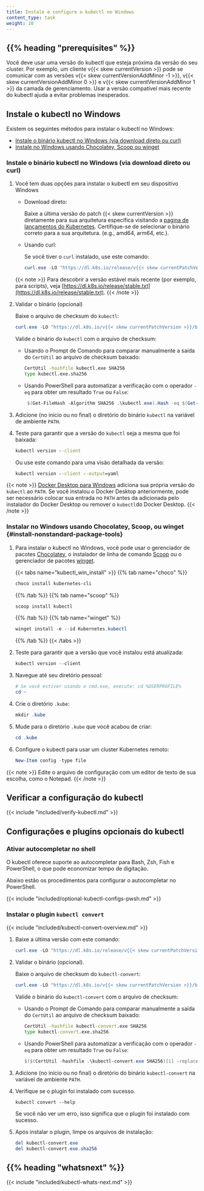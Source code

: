```yaml
---
title: Instale e configure o kubectl no Windows
content_type: task
weight: 10
---
```


## {{% heading "prerequisites" %}}

Você deve usar uma versão do kubectl que esteja próxima da versão do seu cluster. Por exemplo, um cliente v{{< skew currentVersion >}} pode se comunicar com as versões v{{< skew currentVersionAddMinor -1 >}}, v{{< skew currentVersionAddMinor 0 >}} e v{{< skew currentVersionAddMinor 1 >}} da camada de gerenciamento. Usar a versão compatível mais recente do kubectl ajuda a evitar problemas inesperados.

## Instale o kubectl no Windows

Existem os seguintes métodos para instalar o kubectl no Windows:

- [Instale o binário kubectl no Windows (via download direto ou curl)](#install-kubectl-binary-on-windows-via-direct-download-or-curl)
- [Instale no Windows usando Chocolatey, Scoop ou winget](#install-nonstandard-package-tools)

### Instale o binário kubectl no Windows (via download direto ou curl)

1. Você tem duas opções para instalar o kubectl em seu dispositivo Windows

   - Download direto:
     
     Baixe a última versão do patch {{< skew currentVersion >}} diretamente para sua arquitetura específica visitando a [pagina de lançamentos do Kubernetes](https://kubernetes.io/releases/download/#binaries). Certifique-se de selecionar o binário correto para a sua arquitetura. (e.g., amd64, arm64, etc.).
   
   - Usando curl:

     Se você tiver o `curl` instalado, use este comando:

     ```powershell
     curl.exe -LO "https://dl.k8s.io/release/v{{< skew currentPatchVersion >}}/bin/windows/amd64/kubectl.exe"
     ```

   {{< note >}}
   Para descobrir a versão estável mais recente (por exemplo, para scripts), veja
   [https://dl.k8s.io/release/stable.txt](https://dl.k8s.io/release/stable.txt).
   {{< /note >}}

2. Validar o binário  (opcional)

   Baixe o arquivo de checksum do `kubectl`:

   ```powershell
   curl.exe -LO "https://dl.k8s.io/v{{< skew currentPatchVersion >}}/bin/windows/amd64/kubectl.exe.sha256"
   ```

   Valide o binário do `kubectl` com o arquivo de checksum:

   - Usando o Prompt de Comando para comparar manualmente a saída do `CertUtil` ao arquivo de checksum baixado:

     ```cmd
     CertUtil -hashfile kubectl.exe SHA256
     type kubectl.exe.sha256
     ```

   - Usando PowerShell para automatizar a verificação com o operador `-eq` para obter 
     um resultado `True` ou `False`:

     ```powershell
      $(Get-FileHash -Algorithm SHA256 .\kubectl.exe).Hash -eq $(Get-Content .\kubectl.exe.sha256)
     ```

3. Adicione (no início ou no final) o diretório do binário `kubectl` na variável de ambiente `PATH`.

4. Teste para garantir que a versão do `kubectl` seja a mesma que foi baixada:

   ```cmd
   kubectl version --client
   ```
   
   Ou use este comando para uma visão detalhada da versão:

   ```cmd
   kubectl version --client --output=yaml
   ```



{{< note >}}
[Docker Desktop para Windows](https://docs.docker.com/docker-for-windows/#kubernetes)
adiciona sua própria versão do `kubectl` ao `PATH`. Se você instalou o Docker Desktop anteriormente,
pode ser necessário colocar sua entrada no `PATH` antes da adicionada pelo instalador do Docker Desktop
ou remover o `kubectl`do Docker Desktop.
{{< /note >}}

### Instalar no Windows usando Chocolatey, Scoop, ou winget {#install-nonstandard-package-tools}

1. Para instalar o kubectl no Windows, você pode usar o gerenciador de pacotes [Chocolatey](https://chocolatey.org),
   o instalador de linha de comando [Scoop](https://scoop.sh) ou o gerenciador de pacotes
   [winget](https://learn.microsoft.com/en-us/windows/package-manager/winget/).

   {{< tabs name="kubectl_win_install" >}}
   {{% tab name="choco" %}}
   ```powershell
   choco install kubernetes-cli
   ```
   {{% /tab %}}
   {{% tab name="scoop" %}}
   ```powershell
   scoop install kubectl
   ```
   {{% /tab %}}
   {{% tab name="winget" %}}
   ```powershell
   winget install -e --id Kubernetes.kubectl
   ```
   {{% /tab %}}
   {{< /tabs >}}

2. Teste para garantir que a versão que você instalou está atualizada:

   ```powershell
   kubectl version --client
   ```

3. Navegue até seu diretório pessoal:

   ```powershell
   # Se você estiver usando o cmd.exe, execute: cd %USERPROFILE%
   cd ~
   ```

4. Crie o diretório `.kube`:

   ```powershell
   mkdir .kube
   ```

5. Mude para o diretório `.kube` que você acabou de criar:

   ```powershell
   cd .kube
   ```

6. Configure o kubectl para usar um cluster Kubernetes remoto:

   ```powershell
   New-Item config -type file
   ```

{{< note >}}
Edite o arquivo de configuração com um editor de texto de sua escolha, como o Notepad.
{{< /note >}}

## Verificar a configuração do kubectl

{{< include "included/verify-kubectl.md" >}}

## Configurações e plugins opcionais do kubectl

### Ativar autocompletar no shell

O kubectl oferece suporte ao autocompletar para Bash, Zsh, Fish e PowerShell,
o que pode economizar tempo de digitação.

Abaixo estão os procedimentos para configurar o autocompletar no PowerShell.

{{< include "included/optional-kubectl-configs-pwsh.md" >}}

### Instalar o plugin `kubectl convert`

{{< include "included/kubectl-convert-overview.md" >}}

1. Baixe a última versão com este comando:

   ```powershell
   curl.exe -LO "https://dl.k8s.io/release/v{{< skew currentPatchVersion >}}/bin/windows/amd64/kubectl-convert.exe"
   ```

2. Validar o binário  (opcional).

   Baixe o arquivo de checksum do `kubectl-convert`:

   ```powershell
   curl.exe -LO "https://dl.k8s.io/v{{< skew currentPatchVersion >}}/bin/windows/amd64/kubectl-convert.exe.sha256"
   ```

   Valide o binário do `kubectl-convert` com o arquivo de checksum:

   - Usando o Prompt de Comando para comparar manualmente a saída do `CertUtil` ao arquivo de checksum baixado:

     ```cmd
     CertUtil -hashfile kubectl-convert.exe SHA256
     type kubectl-convert.exe.sha256
     ```

   - Usando PowerShell para automatizar a verificação com o operador `-eq` para obter 
     um resultado `True` ou `False`:

     ```powershell
     $($(CertUtil -hashfile .\kubectl-convert.exe SHA256)[1] -replace " ", "") -eq $(type .\kubectl-convert.exe.sha256)
     ```

3. Adicione (no início ou no final) o diretório do binário `kubectl-convert` na variável de ambiente `PATH`.

4. Verifique se o plugin foi instalado com sucesso.

   ```shell
   kubectl convert --help
   ```

   Se você não ver um erro, isso significa que o plugin foi instalado com sucesso.

5. Após instalar o plugin, limpe os arquivos de instalação:

   ```powershell
   del kubectl-convert.exe
   del kubectl-convert.exe.sha256
   ```

## {{% heading "whatsnext" %}}

{{< include "included/kubectl-whats-next.md" >}}
